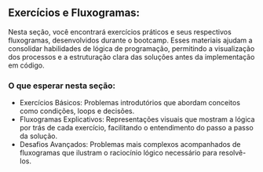 ## Exercícios e Fluxogramas:

Nesta seção, você encontrará exercícios práticos e seus respectivos fluxogramas, desenvolvidos durante o bootcamp. Esses materiais ajudam a consolidar habilidades de lógica de programação, permitindo a visualização dos processos e a estruturação clara das soluções antes da implementação em código.

### O que esperar nesta seção:
- Exercícios Básicos: Problemas introdutórios que abordam conceitos como condições, loops e decisões.
- Fluxogramas Explicativos: Representações visuais que mostram a lógica por trás de cada exercício, facilitando o entendimento do passo a passo da solução.
- Desafios Avançados: Problemas mais complexos acompanhados de fluxogramas que ilustram o raciocínio lógico necessário para resolvê-los.
